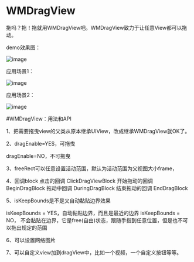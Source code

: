 # WMDragView
拖吗？拖！拖就用WMDragView吧。WMDragView致力于让任意View都可以拖动。


demo效果图：

![image](https://github.com/zhengwenming/WMDragView/blob/master/WMDragView/WMDragView.gif)  



应用场景1：

![image](https://github.com/zhengwenming/WMDragView/blob/master/WMDragView/WMPlayer.gif) 




应用场景2：

![image](https://github.com/zhengwenming/WMDragView/blob/master/WMDragView/douyu.gif) 



#WMDragView：用法和API

1、把需要拖曳view的父类从原本继承UIView，改成继承WMDragView就OK了。

2、dragEnable=YES，可拖曳

   dragEnable=NO，不可拖曳
   
3、freeRect可以任意设置活动范围，默认为活动范围为父视图大小frame，

4、回调block
	点击的回调		ClickDragViewBlock
	开始拖动的回调	BeginDragBlock
	拖动中回调		DuringDragBlock
	结束拖动的回调 	EndDragBlock
  
5、isKeepBounds是不是又自动黏贴边界效果

 isKeepBounds = YES，自动黏贴边界，而且是最近的边界
 isKeepBounds = NO， 不会黏贴在边界，它是free(自由)状态，跟随手指到任意位置，但是也不可以拖出规定的范围

6、可以设置网络图片

7、可以自定义view加到dragView中，比如一个视频，一个自定义按钮等等。

